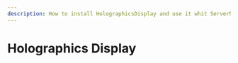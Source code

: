 ```yaml
---
description: How to install HolographicsDisplay and use it whit ServerNPC
---
```


# Holographics Display

